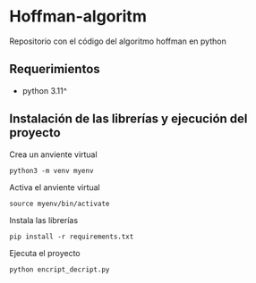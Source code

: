 # Hoffman-algoritm

Repositorio con el código del algoritmo hoffman en python 

## Requerimientos
- python 3.11^


## Instalación de las librerías y ejecución del proyecto

Crea un anviente virtual

    python3 -m venv myenv
    
Activa el anviente virtual

    source myenv/bin/activate
    
Instala las librerías

    pip install -r requirements.txt

Ejecuta el proyecto

    python encript_decript.py
